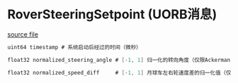 # RoverSteeringSetpoint (UORB消息)

[source file](https://github.com/PX4/PX4-Autopilot/blob/main/msg/RoverSteeringSetpoint.msg)

```c
uint64 timestamp # 系统启动后经过的时间（微秒）

float32 normalized_steering_angle # [-1, 1] 归一化的转向角度（仅限Ackermann转向，正值：向右转，负值：向左转）

float32 normalized_speed_diff     # [-1, 1] 月球车左右轮速度差的归一化值（仅限差速/麦卡纳姆轮，正值：向右转，负值：向左转）

```